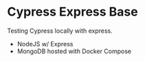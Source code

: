 # Cypress Express Base
Testing Cypress locally with express. 
- NodeJS w/ Express
- MongoDB hosted with Docker Compose
